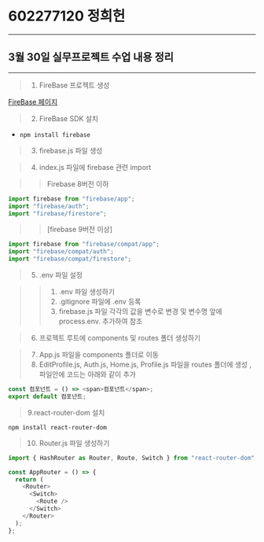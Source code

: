 # 602277120 정희헌

---

## 3월 30일 실무프로젝트 수업 내용 정리

---

> 1. FireBase 프로젝트 생성

[FireBase 페이지](https://firebase.google.com/ "Firebase link")

> 2.  FireBase SDK 설치

- <pre><code>npm install firebase</code></pre>

> 3.  firebase.js 파일 생성

> 4.  index.js 파일에 firebase 관련 import

> > Firebase 8버전 이하

```javascript
import firebase from "firebase/app";
import "firebase/auth";
import "firebase/firestore";
```

> > [firebase 9버전 이상]

```javascript
import firebase from "firebase/compat/app";
import "firebase/compat/auth";
import "firebase/compat/firestore";
```

> 5. .env 파일 설정

> > 1.  .env 파일 생성하기
> > 2.  .gitignore 파일에 .env 등록
> > 3.  firebase.js 파일 각각의 값을 변수로 변경 및 변수명 앞에 process.env. 추가하여 참조

> 6. 프로젝트 루트에 components 및 routes 폴더 생성하기

> 7. App.js 파일을 components 폴더로 이동
> 8. EditProfile.js, Auth.js, Home.js, Profile.js 파일을 routes 폴더에 생성 , 파일안에 코드는 아래와 같이 추가

> >

```javascript
const 컴포넌트 = () => <span>컴포넌트</span>;
export default 컴포넌트;
```

> 9.react-router-dom 설치

```
npm install react-router-dom
```

> 10. Router.js 파일 생성하기

```javascript
import { HashRouter as Router, Route, Switch } from "react-router-dom";

const AppRouter = () => {
  return (
    <Router>
      <Switch>
        <Route />
      </Switch>
    </Router>
  );
};
```
